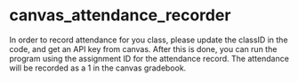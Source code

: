 # canvas_attendance_recorder
 
In order to record attendance for you class, please update the classID in the code, and get an API key from canvas. After this is done, you can run the program using the assignment ID for the attendance record. The attendance will be recorded as a 1 in the canvas gradebook.

